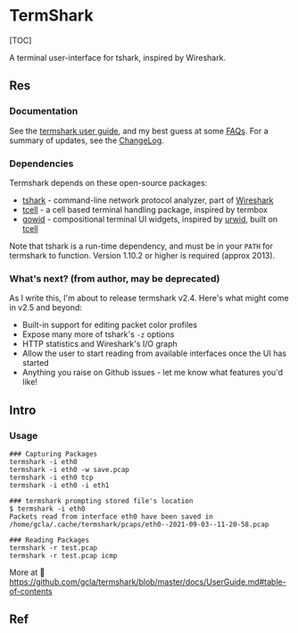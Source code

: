 # TermShark

[TOC]



A terminal user-interface for tshark, inspired by Wireshark.


## Res
### Documentation
See the [termshark user guide](https://github.com/gcla/termshark/blob/master/docs/UserGuide.md), and my best guess at some [FAQs](https://github.com/gcla/termshark/blob/master/docs/FAQ.md). For a summary of updates, see the [ChangeLog](https://github.com/gcla/termshark/blob/master/CHANGELOG.md#changelog).


### Dependencies
Termshark depends on these open-source packages:

- [tshark](https://www.wireshark.org/docs/man-pages/tshark.html) - command-line network protocol analyzer, part of [Wireshark](https://wireshark.org/)
- [tcell](https://github.com/gdamore/tcell) - a cell based terminal handling package, inspired by termbox
- [gowid](https://github.com/gcla/gowid) - compositional terminal UI widgets, inspired by [urwid](http://urwid.org/), built on [tcell](https://github.com/gdamore/tcell)

Note that tshark is a run-time dependency, and must be in your `PATH` for termshark to function. Version 1.10.2 or higher is required (approx 2013).


### What's next? (from author, may be deprecated)
As I write this, I'm about to release termshark v2.4. Here's what might come in v2.5 and beyond:

- Built-in support for editing packet color profiles
- Expose many more of tshark's `-z` options
- HTTP statistics and Wireshark's I/O graph
- Allow the user to start reading from available interfaces once the UI has started
- Anything you raise on Github issues - let me know what features you'd like!


## Intro
### Usage
```shell
### Capturing Packages
termshark -i eth0
termshark -i eth0 -w save.pcap
termshark -i eth0 tcp
termshark -i eth0 -i eth1

### termshark prompting stored file's location
$ termshark -i eth0
Packets read from interface eth0 have been saved in /home/gcla/.cache/termshark/pcaps/eth0--2021-09-03--11-20-58.pcap

### Reading Packages
termshark -r test.pcap
termshark -r test.pcap icmp
```

More at 🔗 https://github.com/gcla/termshark/blob/master/docs/UserGuide.md#table-of-contents



## Ref

